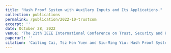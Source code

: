 ```yaml
---
title: "Hash Proof System with Auxilary Inputs and Its Applications."
collection: publications
permalink: /publication/2022-10-trustcom
excerpt: ''
date: October 28, 2022
venue: 'The 21th IEEE International Conference on Trust, Security and Privacy in Computing and Communications, (IEEE TrustCom 2022) Wuhan, China, October 28-30, 2022'
paperurl: ''
citation: 'Cailing Cai, Tsz Hon Yuen and Siu-Ming Yiu: Hash Proof System with Auxilary Inputs and Its Applications. To appear in IEEE TrustCom 2022.'
---
```

